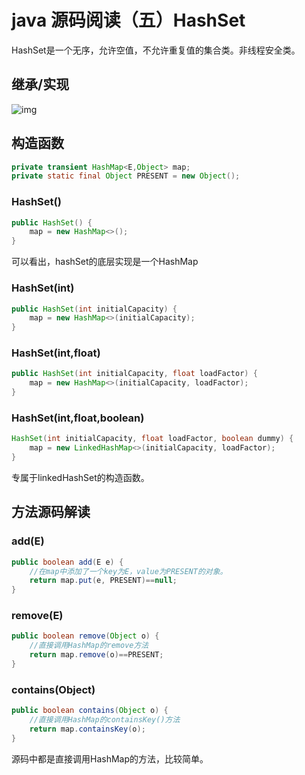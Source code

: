 # java 源码阅读（五）HashSet

HashSet是一个无序，允许空值，不允许重复值的集合类。非线程安全类。

## 继承/实现

![img](C:\Users\Admin\AppData\Local\Temp\企业微信截图_15697407933881.png)
## 构造函数

```java
private transient HashMap<E,Object> map;
private static final Object PRESENT = new Object();
```
### HashSet()

```java
public HashSet() {
    map = new HashMap<>();
}
```

可以看出，hashSet的底层实现是一个HashMap

### HashSet(int)

```java
public HashSet(int initialCapacity) {
    map = new HashMap<>(initialCapacity);
}
```

### HashSet(int,float)

```java
public HashSet(int initialCapacity, float loadFactor) {
    map = new HashMap<>(initialCapacity, loadFactor);
}
```

### HashSet(int,float,boolean)

```java
HashSet(int initialCapacity, float loadFactor, boolean dummy) {
    map = new LinkedHashMap<>(initialCapacity, loadFactor);
}
```

专属于linkedHashSet的构造函数。

## 方法源码解读

### add(E)

```java
public boolean add(E e) {
  	//在map中添加了一个key为E，value为PRESENT的对象。
    return map.put(e, PRESENT)==null;
}
```

### remove(E)

```java
public boolean remove(Object o) {
  	//直接调用HashMap的remove方法
    return map.remove(o)==PRESENT;
}
```

### contains(Object)

```java
public boolean contains(Object o) {
  	//直接调用HashMap的containsKey()方法
    return map.containsKey(o);
}
```

源码中都是直接调用HashMap的方法，比较简单。